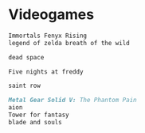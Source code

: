 # Videogames

```markdown
Immortals Fenyx Rising
legend of zelda breath of the wild
```

```markdown
dead space
```

```markdown
Five nights at freddy
```

```markdown
saint row
```

```markdown
Metal Gear Solid V: The Phantom Pain
aion
Tower for fantasy
blade and souls
```